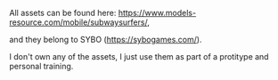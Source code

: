 All assets can be found here: https://www.models-resource.com/mobile/subwaysurfers/,

and they belong to SYBO (https://sybogames.com/).


I don't own any of the assets, I just use them as part of a protitype and personal training.
